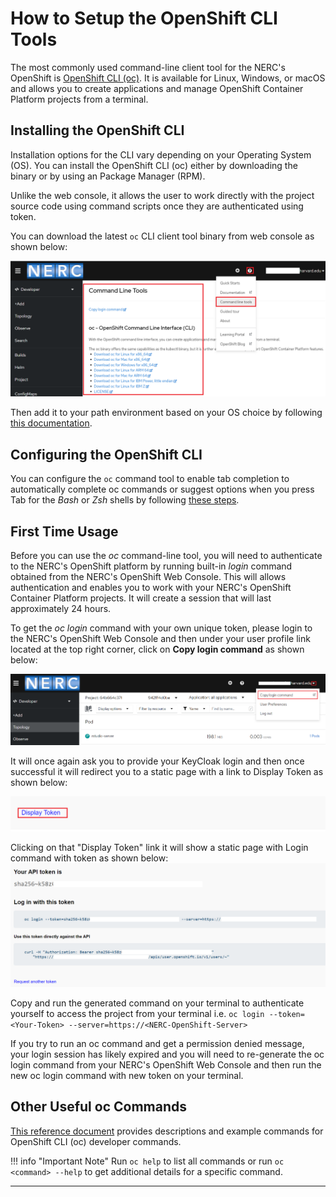 # How to Setup the OpenShift CLI Tools

The most commonly used command-line client tool for the NERC's OpenShift is
[OpenShift CLI (oc)](https://docs.openshift.com/container-platform/4.10/cli_reference/openshift_cli/getting-started-cli.html#cli-getting-started).
It is available for Linux, Windows, or macOS and allows you to create
applications and manage OpenShift Container Platform projects from a terminal.

## Installing the OpenShift CLI

Installation options for the CLI vary depending on your Operating System (OS).
You can install the OpenShift CLI (oc) either by downloading the binary or by using
an Package Manager (RPM).

Unlike the web console, it allows the user to work directly with the project
source code using command scripts once they are authenticated using token.

You can download the latest `oc` CLI client tool binary from web console as shown
below:

![oc - OpenShift Command Line Interface (CLI) Binary Download](images/CLI-login-tools.png)

Then add it to your path environment based on your OS choice by following [this documentation](https://docs.openshift.com/container-platform/4.10/cli_reference/openshift_cli/getting-started-cli.html#installing-openshift-cli).

## Configuring the OpenShift CLI

You can configure the `oc` command tool to enable tab completion to automatically
complete oc commands or suggest options when you press Tab for the *Bash* or *Zsh*
shells by following [these steps](https://docs.openshift.com/container-platform/4.10/cli_reference/openshift_cli/configuring-cli.html).

## First Time Usage

Before you can use the *oc* command-line tool, you will need to authenticate to the
NERC's OpenShift platform by running built-in *login* command obtained from the
NERC's OpenShift Web Console. This will allows authentication and enables you to
work with your NERC's OpenShift Container Platform projects. It will create a session
that will last approximately 24 hours.

To get the *oc login* command with your own unique token, please login to the NERC's
OpenShift Web Console and then under your user profile link located at the top right
corner, click on **Copy login command** as shown below:

![Copy oc CLI Login Command](images/copy-oc-cli-login-command.png)

It will once again ask you to provide your KeyCloak login and then once successful
it will redirect you to a static page with a link to Display Token as shown below:

![Display Token](images/display-token.png)

Clicking on that "Display Token" link it will show a static page with Login command
with token as shown below:
![oc Login Command with Token](images/oc-login-command.png)

Copy and run the generated command on your terminal to authenticate yourself to
access the project from your terminal i.e. `oc login --token=<Your-Token> --server=https://<NERC-OpenShift-Server>`

If you try to run an oc command and get a permission denied message, your login
session has likely expired and you will need to re-generate the oc login command
from your NERC's OpenShift Web Console and then run the new oc login command with
new token on your terminal.

## Other Useful oc Commands

[This reference document](https://docs.openshift.com/container-platform/4.10/cli_reference/openshift_cli/developer-cli-commands.html)
provides descriptions and example commands for OpenShift CLI (oc) developer commands.

!!! info "Important Note"
    Run `oc help` to list all commands or run `oc <command> --help` to get additional
    details for a specific command.

---
